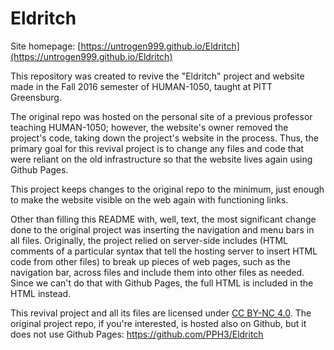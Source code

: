 # Eldritch

Site homepage: [https://untrogen999.github.io/Eldritch](https://untrogen999.github.io/Eldritch)

This repository was created to revive the "Eldritch" project and website made in the Fall 2016 semester of
HUMAN-1050, taught at PITT Greensburg.

The original repo was hosted on the personal site of a
previous professor teaching HUMAN-1050; however, the website's owner removed the project's code,
taking down the project's website in the process. Thus, the primary goal for this revival project is to change any files and code
that were reliant on the old infrastructure so that the website lives again using Github Pages.

This project keeps changes to the original repo to the minimum, just enough to make the website
visible on the web again with functioning links.

Other than filling this README with, well, text, the most significant change done to the original project
was
inserting the navigation and menu bars in all files. Originally, the project relied on server-side
includes (HTML comments of a particular syntax that tell the hosting
server to insert HTML code from other files) to break up pieces of web pages, such as the navigation
bar, across files and include them into other files as needed. Since we can't do that with Github
Pages, the full HTML is included in the HTML instead.

This revival project and all its files are licensed under [CC BY-NC
4.0](https://creativecommons.org/licenses/by-nc/4.0/). The original project repo, if you're
interested, is hosted also on Github, but it does not use Github Pages: https://github.com/PPH3/Eldritch

